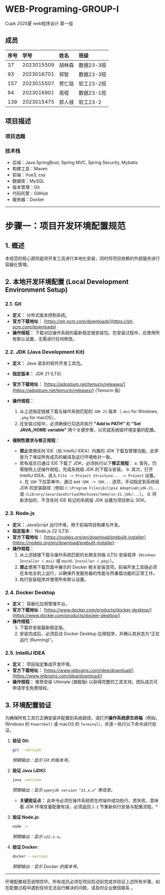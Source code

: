 # WEB-Programing-GROUP-I
Cupk 2025夏 web程序设计 第一组

## 成员



| 序号 | 学号       | 姓名   | 班级       |
| :--- | :--------- | :----- | :--------- |
| 37   | 2023015509 | 胡林森 | 数据23-3班 |
| 93   | 2023016701 | 郑智   | 数据23-3班 |
| 157  | 2023015507 | 贺仁铭 | 软工23-2班 |
| 94   | 2023016901 | 周程   | 数据23-1班 |
| 139  | 2023015475 | 郭人禄 | 软工23-2   |



## 项目描述



### 项目选题



### 技术栈

- 后端：Java SpringBoot, Spring MVC, Spring Security, Mybatis
- 构建工具：Maven
- 前端：Vue3, css
- 数据库：MySQL
- 版本管理：Git
- 代码托管：GitHub
- 服务器：Docker

-----

#  步骤一：项目开发环境配置规范

## 1. 概述

本规范的核心原则是将开发工具进行本地化安装，同时将项目依赖的外部服务进行容器化管理。

## 2. 本地开发环境配置 (Local Development Environment Setup)

### 2.1. Git

* **定义：** 分布式版本控制系统。
* **官方下载地址：** [https://git-scm.com/downloads](https://git-scm.com/downloads)
* **操作规程：** 下载对应操作系统的最新稳定版安装包。在安装过程中，应使用所有默认设置，无需进行任何修改。

### 2.2. JDK (Java Development Kit)

* **定义：** Java 语言的软件开发工具包。
* **指定版本：** JDK 21 (LTS)
* **官方下载地址：** [https://adoptium.net/temurin/releases/](https://adoptium.net/temurin/releases/) (Temurin 版)
* **操作规程：**
    1.  从上述指定链接下载与操作系统匹配的 `JDK 21` 版本（`.msi` for Windows, `.pkg` for macOS）。
    2.  在安装过程中，必须确保已勾选并执行 **"Add to PATH"** 和 **"Set JAVA_HOME variable"** 两个关键步骤，以完成系统级环境变量的配置。

* **强制性要求与修正规程：**
    * **禁止**使用任何 IDE（如 IntelliJ IDEA）内置的 JDK 下载及管理功能。此举是为了保证所有成员的编译及运行环境绝对一致。
    * 若有成员已通过 IDE 下载了 JDK，必须执行以下**修正规程**：
        a.  首先，仍需按照上述操作规程，完成系统级 JDK 的下载与安装。
        b.  其次，打开 IntelliJ IDEA，进入 `File -> Project Structure... -> Project` 设置。
        c.  在 `SDK` 下拉菜单中，通过 `Add SDK -> JDK...` 选项，手动指定到系统级 JDK 的安装路径（例如 `C:\Program Files\Eclipse Adoptium\jdk-21...` 或 `/Library/Java/JavaVirtualMachines/temurin-21.jdk/...`）。
        d.  将新添加的、不含任何 IDE 标记的系统级 JDK 设置为项目默认 SDK。

### 2.3. Node.js

* **定义：** JavaScript 运行环境，用于前端项目构建与开发。
* **指定版本：** Node.js 22 (LTS)
* **官方下载地址：** [https://nodejs.org/en/download/prebuilt-installer](https://nodejs.org/en/download/prebuilt-installer)
* **操作规程：**
    1.  从上述链接下载与操作系统匹配的长期支持版 (LTS) 安装程序（`Windows Installer (.msi)` 或 `macOS Installer (.pkg)`）。
    2.  **禁止**使用下载页面中展示的 Docker 相关安装选项。前端开发工具链必须在本地主机上运行，以确保开发服务器的性能与热重载功能的正常工作。
    3.  执行安装程序并使用所有默认设置。

### 2.4. Docker Desktop

* **定义：** 容器化应用管理平台。
* **官方下载地址：** [https://www.docker.com/products/docker-desktop/](https://www.docker.com/products/docker-desktop/)
* **操作规程：**
    1.  下载并安装最新稳定版。
    2.  安装完成后，必须启动 Docker Desktop 应用程序，并确认其状态为“正在运行 (Running)”。

### 2.5. IntelliJ IDEA

* **定义：** 项目指定集成开发环境。
* **官方下载地址：** [https://www.jetbrains.com/idea/download/](https://www.jetbrains.com/idea/download/)
* **操作规程：** 推荐安装 Ultimate (旗舰版) 以获得完整的工具支持。团队成员可申请学生免费授权。

## 3. 环境配置验证

为确保所有工具已正确安装并配置到系统路径，请打开**操作系统原生终端**（例如，Windows 的 `PowerShell` 或 macOS 的 `Terminal`），并逐一执行以下命令进行验证。

1.  **验证 Git:**
    ```bash
    git --version
    ```
    *预期输出：显示 Git 的版本号。*

2.  **验证 Java (JDK):**
    ```bash
    java -version
    ```
    *预期输出：显示 `openjdk version "21.x.x"` 等信息。*
    * **关键验证点：** 此命令必须在操作系统原生终端中成功执行。若失败，意味着 JDK 环境变量配置有误，必须返回 `2.2` 节重新执行安装与配置流程。*

3.  **验证 Node.js:**
    ```bash
    node -v
    ```
    *预期输出：显示 `v22.x.x`。*

4.  **验证 Docker:**
    ```bash
    docker --version
    ```
    *预期输出：显示 Docker 的版本号。*

---
环境配置规范说明完毕。所有成员必须在项目启动前完成并验证上述所有步骤。如在配置过程中遇到任何无法自行解决的问题，请及时企业微信联系
。
